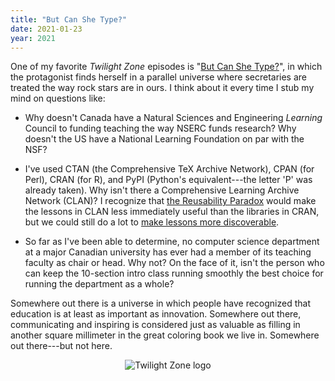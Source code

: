 ```yaml
---
title: "But Can She Type?"
date: 2021-01-23
year: 2021
---
```


One of my favorite *Twilight Zone* episodes is
"[But Can She Type?](https://en.wikipedia.org/wiki/But_Can_She_Type%3F)",
in which the protagonist finds herself in a parallel universe
where secretaries are treated the way rock stars are in ours.
I think about it every time I stub my mind on questions like:

-   Why doesn't Canada have a Natural Sciences and Engineering *Learning* Council
    to funding teaching the way NSERC funds research?
    Why doesn't the US have a National Learning Foundation on par with the NSF?

-   I've used CTAN (the Comprehensive TeX Archive Network),
    CPAN (for Perl),
    CRAN (for R),
    and PyPI (Python's equivalent---the letter 'P' was already taken).
    Why isn't there a Comprehensive Learning Archive Network (CLAN)?
    I recognize that [the Reusability Paradox](http://opencontent.org/docs/paradox.html)
    would make the lessons in CLAN less immediately useful than the libraries in CRAN,
    but we could still do a lot to [make lessons more discoverable](https://github.com/gvwilson/harper).

-   So far as I've been able to determine,
    no computer science department at a major Canadian university
    has ever had a member of its teaching faculty as chair or head.
    Why not?
    On the face of it,
    isn't the person who can keep the 10-section intro class running smoothly
    the best choice for running the department as a whole?

Somewhere out there is a universe in which
people have recognized that education is at least as important as innovation.
Somewhere out there,
communicating and inspiring is considered just as valuable as
filling in another square millimeter in the great coloring book we live in.
Somewhere out there---but not here.

<div align="center">
<img src="{{ '/files/2021/twilight-zone.jpg' | relative_url }}" alt="Twilight Zone logo" />
</div>
